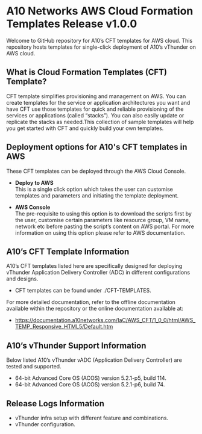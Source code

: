 # A10 Networks AWS Cloud Formation Templates Release v1.0.0
Welcome to GitHub repository for A10’s CFT templates for AWS cloud. This repository hosts templates for single-click deployment of A10’s vThunder on AWS cloud. 

## What is Cloud Formation Templates (CFT) Template?
CFT template simplifies provisioning and management on AWS. You can create templates for the service or application 
architectures you want and have CFT use those templates for quick and reliable provisioning of the 
services or applications (called “stacks”). You can also easily update or replicate the stacks as needed.This collection 
of sample templates will help you get started with CFT and quickly build your own templates.

## Deployment options for A10's CFT templates in AWS
These CFT templates can be deployed through the AWS Cloud Console. 

- **Deploy to AWS**<br>
This is a single click option which takes the user can customise templates and parameters
and initiating the template deployment. 

- **AWS Console**<br>
The pre-requisite to using this option is to download the scripts first by the user, customise certain parameters
like resource group, VM name, network etc before pasting the script’s content on AWS portal. 
For more information on using this option please refer to AWS documentation.

## A10’s CFT Template Information
A10’s CFT templates listed here are specifically designed for deploying vThunder Application Delivery Controller (ADC) in different configurations and designs.
- CFT templates can be found under ./CFT-TEMPLATES.

For more detailed documentation, refer to the offline documentation available within the repository or the online documentation available at:

- https://documentation.a10networks.com/IaC/AWS_CFT/1_0_0/html/AWS_TEMP_Responsive_HTML5/Default.htm

## A10’s vThunder Support Information
Below listed A10’s vThunder vADC (Application Delivery Controller) are tested and supported.
- 64-bit Advanced Core OS (ACOS) version 5.2.1-p5, build 114.
- 64-bit Advanced Core OS (ACOS) version 5.2.1-p6, build 74.

## Release Logs Information
- vThunder infra setup with different feature and combinations.
- vThunder configuration.
